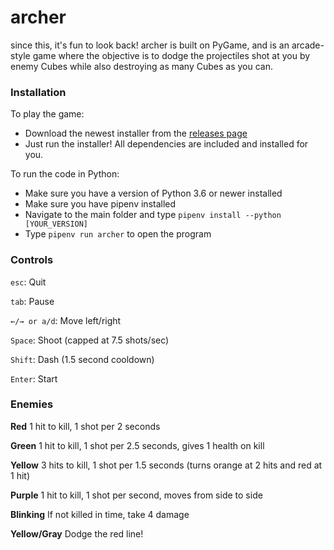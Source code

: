 # archer
since this, it's fun to look back! archer is built on PyGame, and is an
arcade-style game where the objective is to dodge the projectiles shot at you
by enemy Cubes while also destroying as many Cubes as you can.

### Installation
To play the game:
- Download the newest installer from the [releases page](https://github.com/brycenaddison/archer/releases/)
- Just run the installer! All dependencies are included and installed for you.

To run the code in Python:
- Make sure you have a version of Python 3.6 or newer installed
- Make sure you have pipenv installed
- Navigate to the main folder and type `pipenv install --python [YOUR_VERSION]`
- Type `pipenv run archer` to open the program

### Controls
`esc`: Quit

`tab`: Pause

`←/→ or a/d`: Move left/right

`Space`: Shoot (capped at 7.5 shots/sec)

`Shift`: Dash (1.5 second cooldown)

`Enter`: Start

### Enemies
**Red** 1 hit to kill, 1 shot per 2 seconds

**Green** 1 hit to kill, 1 shot per 2.5 seconds, gives 1 health on kill

**Yellow** 3 hits to kill, 1 shot per 1.5 seconds (turns orange at 2 hits and red at 1 hit)

**Purple** 1 hit to kill, 1 shot per second, moves from side to side

**Blinking** If not killed in time, take 4 damage

**Yellow/Gray** Dodge the red line!
